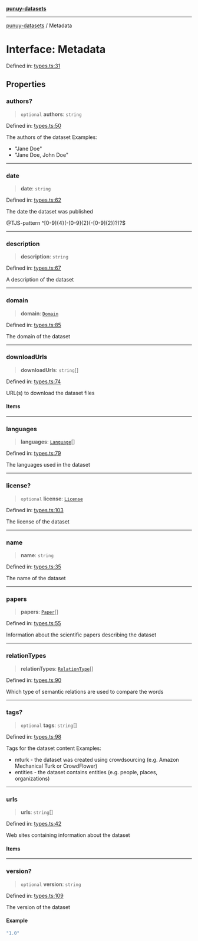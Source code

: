 [**punuy-datasets**](../README.md)

***

[punuy-datasets](../README.md) / Metadata

# Interface: Metadata

Defined in: [types.ts:31](https://github.com/andrefs/punuy-datasets/blob/16b70247735134f092de493b50b8271b6fcfd631/src/lib/types.ts#L31)

## Properties

### authors?

> `optional` **authors**: `string`

Defined in: [types.ts:50](https://github.com/andrefs/punuy-datasets/blob/16b70247735134f092de493b50b8271b6fcfd631/src/lib/types.ts#L50)

The authors of the dataset
Examples:
- "Jane Doe"
- "Jane Doe, John Doe"

***

### date

> **date**: `string`

Defined in: [types.ts:62](https://github.com/andrefs/punuy-datasets/blob/16b70247735134f092de493b50b8271b6fcfd631/src/lib/types.ts#L62)

The date the dataset was published

@TJS-pattern ^[0-9]{4}(-[0-9]{2}(-[0-9]{2})?)?$

***

### description

> **description**: `string`

Defined in: [types.ts:67](https://github.com/andrefs/punuy-datasets/blob/16b70247735134f092de493b50b8271b6fcfd631/src/lib/types.ts#L67)

A description of the dataset

***

### domain

> **domain**: [`Domain`](../type-aliases/Domain.md)

Defined in: [types.ts:85](https://github.com/andrefs/punuy-datasets/blob/16b70247735134f092de493b50b8271b6fcfd631/src/lib/types.ts#L85)

The domain of the dataset

***

### downloadUrls

> **downloadUrls**: `string`[]

Defined in: [types.ts:74](https://github.com/andrefs/punuy-datasets/blob/16b70247735134f092de493b50b8271b6fcfd631/src/lib/types.ts#L74)

URL(s) to download the dataset files

#### Items

***

### languages

> **languages**: [`Language`](../type-aliases/Language.md)[]

Defined in: [types.ts:79](https://github.com/andrefs/punuy-datasets/blob/16b70247735134f092de493b50b8271b6fcfd631/src/lib/types.ts#L79)

The languages used in the dataset

***

### license?

> `optional` **license**: [`License`](License.md)

Defined in: [types.ts:103](https://github.com/andrefs/punuy-datasets/blob/16b70247735134f092de493b50b8271b6fcfd631/src/lib/types.ts#L103)

The license of the dataset

***

### name

> **name**: `string`

Defined in: [types.ts:35](https://github.com/andrefs/punuy-datasets/blob/16b70247735134f092de493b50b8271b6fcfd631/src/lib/types.ts#L35)

The name of the dataset

***

### papers

> **papers**: [`Paper`](Paper.md)[]

Defined in: [types.ts:55](https://github.com/andrefs/punuy-datasets/blob/16b70247735134f092de493b50b8271b6fcfd631/src/lib/types.ts#L55)

Information about the scientific papers describing the dataset

***

### relationTypes

> **relationTypes**: [`RelationType`](../type-aliases/RelationType.md)[]

Defined in: [types.ts:90](https://github.com/andrefs/punuy-datasets/blob/16b70247735134f092de493b50b8271b6fcfd631/src/lib/types.ts#L90)

Which type of semantic relations are used to compare the words

***

### tags?

> `optional` **tags**: `string`[]

Defined in: [types.ts:98](https://github.com/andrefs/punuy-datasets/blob/16b70247735134f092de493b50b8271b6fcfd631/src/lib/types.ts#L98)

Tags for the dataset content
Examples:
- mturk - the dataset was created using crowdsourcing (e.g. Amazon Mechanical Turk or CrowdFlower)
- entities - the dataset contains entities (e.g. people, places, organizations)

***

### urls

> **urls**: `string`[]

Defined in: [types.ts:42](https://github.com/andrefs/punuy-datasets/blob/16b70247735134f092de493b50b8271b6fcfd631/src/lib/types.ts#L42)

Web sites containing information about the dataset

#### Items

***

### version?

> `optional` **version**: `string`

Defined in: [types.ts:109](https://github.com/andrefs/punuy-datasets/blob/16b70247735134f092de493b50b8271b6fcfd631/src/lib/types.ts#L109)

The version of the dataset

#### Example

```ts
"1.0"
```
